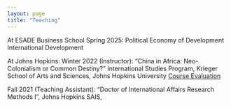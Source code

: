 ```yaml
---
layout: page
title: "Teaching"
--- 
```

At ESADE Business School
Spring 2025: 
Political Economy of Development
International Development

At Johns Hopkins:
Winter 2022 (Instructor): “China in Africa: Neo-Colonialism or Common Destiny?” International Studies Program, Krieger School of Arts and Sciences, Johns Hopkins University [Course Evaluation](https://livejohnshopkins-my.sharepoint.com/:b:/g/personal/ktang13_jh_edu/EZDxF9Pp0q5LgYZ8TpPytasBt6JswHp5RMpDwUAYjUML0Q?e=zm5tuf)

Fall 2021 (Teaching Assistant): “Doctor of International Affairs Research Methods I”, Johns Hopkins SAIS, 
